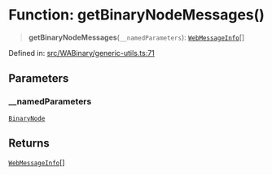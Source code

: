 # Function: getBinaryNodeMessages()

> **getBinaryNodeMessages**(`__namedParameters`): [`WebMessageInfo`](../namespaces/proto/classes/WebMessageInfo.md)[]

Defined in: [src/WABinary/generic-utils.ts:71](https://github.com/Fokusdotid/bail/blob/3856b89f13bbe82f2e10396a28cd4ef2089de845/src/WABinary/generic-utils.ts#L71)

## Parameters

### \_\_namedParameters

[`BinaryNode`](../type-aliases/BinaryNode.md)

## Returns

[`WebMessageInfo`](../namespaces/proto/classes/WebMessageInfo.md)[]
